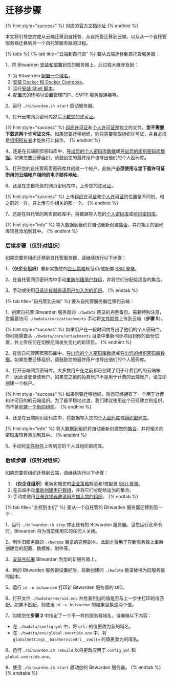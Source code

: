 # 迁移步骤

{% hint style="success" %}
对应的[官方文档地址](https://bitwarden.com/help/article/migration/)
{% endhint %}

本文将引导您完成从云端迁移到自托管、从自托管迁移到云端，以及从一个自托管服务器迁移到另一个自托管服务器的过程。

{% tabs %}
{% tab title="云端到自托管" %}
要从云端迁移到自托管服务器：

1、将 Bitwarden [安装和部署](install-and-deploy-guides/docker/linux-standard-deployment.md)到您的服务器上。此过程大概涉及到：

1. 为 Bitwarden [配置一个域名](install-and-deploy-guides/docker/linux-standard-deployment.md#configure-your-domain)。
2. [安装 Docker 和 Docker Compose](install-and-deploy-guides/docker/linux-standard-deployment.md#install-docker-and-docker-compose)。
3. 运行[安装 Shell 脚本](install-and-deploy-guides/docker/linux-standard-deployment.md#install-bitwarden)。
4. [配置您的环境](install-and-deploy-guides/docker/linux-standard-deployment.md#configure-your-environment)以设置管理门户、SMTP 服务器连接等。

2、运行 `./bitwarden.sh start` 启动服务器。

3、打开云端网页密码库然后[下载您的许可证](licensing-for-paid-features.md)。

{% hint style="success" %}
[组织许可证](licensing-for-paid-features.md#organization-license)和[个人许可证](licensing-for-paid-features.md#individual-license)是独立的文件。**您不需要下载这两个许可证文件**。如果您要迁移组织，则只需要获取组织许可证，并且必须是[组织所有者](../admin-console/user-management/member-roles-and-permissions.md)才能执行此操作。
{% endhint %}

4、还是在云端网页密码库中，[导出您的个人密码库数据](../import-export/export-vault-data.md#export-a-personal-vault)或[导出您的组织密码库数据](../import-export/export-vault-data.md#export-an-organization-vault)。如果您要迁移组织，请鼓励您的最终用户也导出他们的个人密码库。

5、打开您的自托管网页密码库并创建一个帐户。此帐户**必须使用与您下载许可证所用的云端帐户相同的电子邮件地址**。

6、还是在您自托管的网页密码库中，上传您的[许可证](licensing-for-paid-features.md)。

{% hint style="success" %}
上传[组织许可证](licensing-for-paid-features.md#organization-license)和[个人许可证](licensing-for-paid-features.md#individual-license)的位置是不同的。和之前的一样，只上传与你相关的那一个。
{% endhint %}

7、还是在自托管的网页密码库中，将数据导入您的[个人密码库](../import-export/import-data-to-your-vault.md)或[组织密码库](../import-export/import-data-to-an-organization.md)。

{% hint style="info" %}
导入数据到组织将自动重新创建[集合](../organizations/collections.md)，并将相关的密码库项目添加到其中。
{% endhint %}

### 后续步骤（仅针对组织）

如果您要将组织迁移到自托管服务器，请继续执行以下步骤：

1、**（仅企业组织）**&#x91CD;新实施您的[企业策略](../organizations/enterprise-policies.md)规范和/或配置 [SSO 登录](../login-with-sso/about-login-with-sso.md)。

2、在自托管网页密码库中手动[重新创建用户群组](../organizations/groups.md#create-a-group)，并将它们分配给适当的集合。

3、手动或使用[目录连接器](../directory-connector/about-directory-connector.md)[邀请用户加入您的组织](../organizations/user-management.md#invite)。
{% endtab %}

{% tab title="自托管到云端" %}
要从自托管服务器迁移到云端：

1、创建自托管 Bitwarden 服务器的 `./bwdata` 目录的完整备份。需要特别注意，您需要访问 `./bwdata/core/attachments` 手动将[文件附件](../your-vault/file-attachments.md)上传到云端（**步骤 5**）。

{% hint style="success" %}
如果用户在一段时间内导出了他们的个人密码库，你可能需要从 `./bwdata/core/attachments` 目录中重新同步项目到你的备份位置，并上传任何在切换期间发生变化的新项目。
{% endhint %}

2、在您自托管网页密码库中，[导出您的个人密码库数据](../import-export/export-vault-data.md#export-a-personal-vault)或[导出您的组织密码库数据](../import-export/export-vault-data.md#export-an-organization-vault)。如果您要迁移组织，请鼓励您的最终用户也导出他们的个人密码库。

3、打开云端网页密码库。大多数用户在之前都已创建了用于计费目的的云端帐户，因此请登录该帐户。如果您之前的免费账户不是用于计费的云端账户，请立即创建一个帐户。

{% hint style="success" %}
如果您要迁移组织，则您已经拥有了一个用于计费和许可目的的云端组织。为了最平稳地过渡，我们建议使用这个已经建立的组织，而不是[创建一个新的组织](../organizations/organizations.md#create-an-organization)。
{% endhint %}

4、还是在云端网页密码库中，将数据导入您的[个人密码库](../import-export/import-data-to-your-vault.md)或[组织密码库](../import-export/import-data-to-an-organization.md)。

{% hint style="info" %}
导入数据到组织将自动重新创建您的[集合](../organizations/collections.md)，并将相关的密码库项目添加到其中。
{% endhint %}

5、手动将[文件附件](../your-vault/file-attachments.md)上传到您的个人或组织密码库。

### 后续步骤（仅针对组织）

如果您要将组织迁移到云端，请继续执行以下步骤：

1. **（仅企业组织）**&#x91CD;新实施您的[企业策略](../organizations/enterprise-policies.md)规范和/或配置 [SSO 登录](../login-with-sso/about-login-with-sso.md)。
2. 在云端手动[重新创建用户群组](../organizations/groups.md#create-a-group)，并将它们分配给适当的集合。
3. 手动或使用[目录连接器](../directory-connector/about-directory-connector.md)[邀请用户加入您的组织](../organizations/user-management.md#invite)。
{% endtab %}

{% tab title="主机到主机" %}
要从一个自托管的 Bitwarden 服务器迁移到另一个：

1、运行 `./bitwarden.sh stop` 停止现有的 Bitwarden 服务器。当您运行此命令时，Bitwarden 将为当前使用它的任何人关闭。

2、制作旧服务器的 `./bwdata` 目录的完整副本。此副本将用于在新服务器上重新创建您的配置、数据库、附件等。

3、[安装并部署](install-and-deploy-guides/docker/linux-standard-deployment.md) Bitwarden 到您的新服务器上。

4、新的 Bitwarden 服务器设置好后，将新创建的 `./bwdata` 目录替换为旧服务器的副本。

5、运行 `id -u bitwarden` 打印新 Bitwarden 服务器的 UID。

6、打开文件 `./bwdata/env/uid.env` 并检查列出的值是否与上一步中打印的值匹配。如果不匹配，则使用 `id -u bitwarden` 的结果替换这两个值。

7、如果您在**步骤 2** 中指定了一个不一样的服务器域名，请编辑以下内容：

* 在 `./bwdata/config.yml` 中，将 `url:` 的值更改为新的域名。
* 在 `./bwdata/env/global.override.env` 中，将 `globalSettings__baseServiceUri__vault=` 的值更改为的域名。

8、运行 `./bitwarden.sh rebuild` 以将更改应用于 `config.yml` 和 `global.override.env`。

9、使用 `./bitwarden.sh start` 启动您的 Bitwarden 服务器。
{% endtab %}
{% endtabs %}
